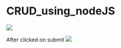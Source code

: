 # CRUD_using_nodeJS

![](https://github.com/mPooja-15/CRUD_using_nodeJS/blob/master/Capture.PNG)

After clicked on submit
![](https://github.com/mPooja-15/CRUD_using_nodeJS/blob/master/Capture1.PNG)
